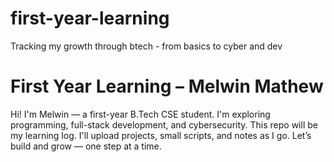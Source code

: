 # first-year-learning
Tracking my growth through btech - from basics to cyber and dev
# First Year Learning – Melwin Mathew  
Hi! I'm Melwin — a first-year B.Tech CSE student.   I'm exploring programming, full-stack development, and cybersecurity.  This repo will be my learning log.   I'll upload projects, small scripts, and notes as I go.  Let’s build and grow — one step at a time. 
